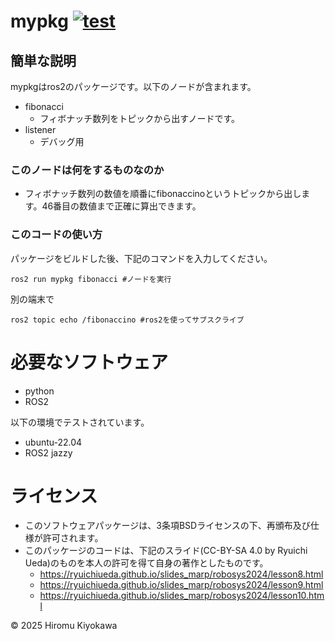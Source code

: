 # mypkg [![test](https://github.com/kiyo911/mypkg/actions/workflows/test.yml/badge.svg)](https://github.com/kiyo911/mypkg/actions/workflows/test.yml)

## 簡単な説明
mypkgはros2のパッケージです。以下のノードが含まれます。
- fibonacci
  - フィボナッチ数列をトピックから出すノードです。
- listener
  - デバッグ用


### このノードは何をするものなのか
- フィボナッチ数列の数値を順番にfibonaccinoというトピックから出します。46番目の数値まで正確に算出できます。

### このコードの使い方
パッケージをビルドした後、下記のコマンドを入力してください。

```
ros2 run mypkg fibonacci #ノードを実行
```

別の端末で

```
ros2 topic echo /fibonaccino #ros2を使ってサブスクライブ
```

# 必要なソフトウェア
- python
- ROS2

以下の環境でテストされています。
  - ubuntu-22.04
  - ROS2 jazzy



# ライセンス
- このソフトウェアパッケージは、3条項BSDライセンスの下、再頒布及び仕様が許可されます。
- このパッケージのコードは、下記のスライド(CC-BY-SA 4.0 by Ryuichi Ueda)のものを本人の許可を得て自身の著作としたものです。
  - https://ryuichiueda.github.io/slides_marp/robosys2024/lesson8.html
  - https://ryuichiueda.github.io/slides_marp/robosys2024/lesson9.html
  - https://ryuichiueda.github.io/slides_marp/robosys2024/lesson10.html

© 2025 Hiromu Kiyokawa
